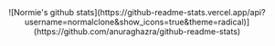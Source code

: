 <div align="center">
  ![Normie's github stats](https://github-readme-stats.vercel.app/api?username=normalclone&show_icons=true&theme=radical)](https://github.com/anuraghazra/github-readme-stats)
</div>

